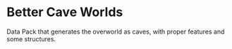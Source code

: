 # Better Cave Worlds
 Data Pack that generates the overworld as caves, with proper features and some structures.
